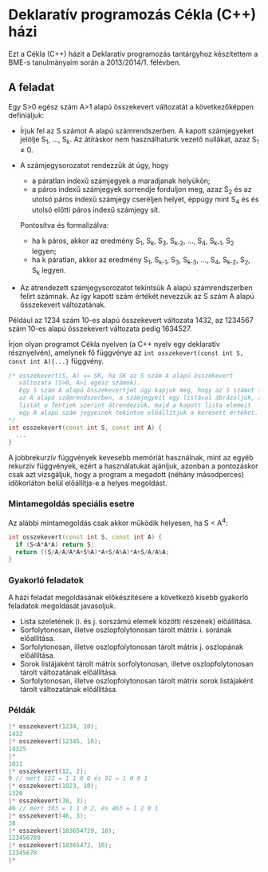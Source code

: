 # Deklaratív programozás Cékla (C++) házi

Ezt a Cékla (C++) házit a Deklaratív programozás tantárgyhoz készítettem a BME-s tanulmányaim során a 2013/2014/1. félévben.

## A feladat

Egy S>0 egész szám A>1 alapú összekevert változatát a következőképpen definiáljuk:

  - Írjuk fel az S számot A alapú számrendszerben. A kapott számjegyeket jelölje S<sub>1</sub>, ..., S<sub>k</sub>. Az átíráskor nem használhatunk vezető nullákat, azaz S<sub>1</sub> ≠ 0.
  - A számjegysorozatot rendezzük át úgy, hogy
    - a páratlan indexű számjegyek a maradjanak helyükön;
    - a páros indexű számjegyek sorrendje forduljon meg, azaz S<sub>2</sub> és az utolsó páros indexű számjegy cseréljen helyet, éppúgy mint S<sub>4</sub> és és utolsó előtti páros indexű számjegy sít.

    Pontosítva és formalizálva:
      - ha k páros, akkor az eredmény S<sub>1</sub>, S<sub>k</sub>, S<sub>3</sub>, S<sub>k-2</sub>, ..., S<sub>4</sub>, S<sub>k-1</sub>, S<sub>2</sub> legyen;
      - ha k páratlan, akkor az eredmény S<sub>1</sub>, S<sub>k-1</sub>, S<sub>3</sub>, S<sub>k-3</sub>, ..., S<sub>4</sub>, S<sub>k-2</sub>, S<sub>2</sub>, S<sub>k</sub> legyen.

  - Az átrendezett számjegysorozatot tekintsük A alapú számrendszerben felírt számnak. Az így kapott szám értékét nevezzük az S szám A alapú összekevert változatának.


Például az 1234 szám 10-es alapú összekevert változata 1432, az 1234567 szám 10-es alapú összekevert változata pedig 1634527.

Írjon olyan programot Cékla nyelven (a C++ nyelv egy deklaratív résznyelvén), amelynek fő függvénye az `int osszekevert(const int S, const int A){...}` függvény.

``` cpp
/* osszekevert(S, A) == SK, ha SK az S szám A alapú összekevert
   változata (S>0, A>1 egész számok).
   Egy S szám A alapú összekevertjét úgy kapjuk meg, hogy az S számot felírjuk
   az A alapú számrendszerben, a számjegyeit egy listával ábrázoljuk, a
   listát a fentiek szerint átrendezzük, majd a kapott lista elemeit
   egy A alapú szám jegyeinek tekintve előállítjuk a keresett értéket.
*/
int osszekevert(const int S, const int A) {
  ...
}
```
A jobbrekurzív függvények kevesebb memóriát használnak, mint az egyéb rekurzív függvények, ezért a használatukat ajánljuk, azonban a pontozáskor csak azt vizsgáljuk, hogy a program a megadott (néhány másodperces) időkorláton belül előállítja-e a helyes megoldást.

### Mintamegoldás speciális esetre

Az alábbi mintamegoldás csak akkor működik helyesen, ha S < A<sup>4</sup>:

```cpp
int osszekevert(const int S, const int A) {
  if (S<A*A*A) return S;
  return ((S/A/A/A*A+S%A)*A+S/A%A)*A+S/A/A%A;
}
```
### Gyakorló feladatok

A házi feladat megoldásának előkészítésére a következő kisebb gyakorló feladatok megoldását javasoljuk.
  - Lista szeletének (i. és j. sorszámú elemek közötti részének) előállítása.
  - Sorfolytonosan, illetve oszlopfolytonosan tárolt mátrix i. sorának előallítása.
  - Sorfolytonosan, illetve oszlopfolytonosan tárolt mátrix j. oszlopának előállítása.
  - Sorok listájaként tárolt mátrix sorfolytonosan, illetve oszlopfolytonosan tárolt változatának előállítása.
  - Sorfolytonosan, illetve oszlopfolytonosan tárolt mátrix sorok listájaként tárolt változatának előállítása.

### Példák

```cpp
|* osszekevert(1234, 10);
1432
|* osszekevert(12345, 10);
14325
|*
1011
|* osszekevert(12, 2);
9 // mert 122 = 1 1 0 0 és 92 = 1 0 0 1
|* osszekevert(1023, 10);
1320
|* osszekevert(38, 3);
46 // mert 383 = 1 1 0 2, és 463 = 1 2 0 1
|* osszekevert(46, 3);
38
|* osszekevert(183654729, 10);
123456789
|* osszekevert(18365472, 10);
12345678
|*
```
